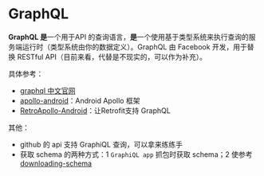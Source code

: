 # GraphQL

**GraphQL 是**一个用于API 的查询语言，**是**一个使用基于类型系统来执行查询的服务端运行时（类型系统由你的数据定义）。GraphQL 由 Facebook 开发，用于替换 RESTful API（目前来看，代替是不现实的，可以作为补充）。

具体参考：

- [graphql 中文官网](http://graphql.cn/)
- [apollo-android](https://github.com/apollographql/apollo-android)：Android Apollo 框架
- [RetroApollo-Android](https://github.com/enbandari/RetroApollo-Android)：让Retrofit支持 GraphQL


其他：

- github 的 api 支持 GraphiQL 查询，可以拿来练练手
- 获取 schema 的两种方式：1 `GraphiQL app` 抓包时获取 schema；2 使参考 [downloading-schema](https://www.apollographql.com/docs/ios/downloading-schema.html)